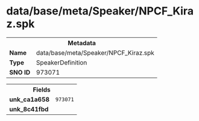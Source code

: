 <h1>data/base/meta/Speaker/NPCF_Kiraz.spk</h1><table><tr><th colspan="100%">Metadata</th></tr><tr><td><b>Name</b></td><td>data/base/meta/Speaker/NPCF_Kiraz.spk</td></tr><tr><td><b>Type</b></td><td>SpeakerDefinition</td></tr><tr><td><b>SNO ID</b></td><td>973071</td></tr></table>

<table><tr><th colspan="100%">Fields</th></tr><tr><td><b>unk_ca1a658</b></td><td><code>973071</code></td></tr><tr><td><b>unk_8c41fbd</b></td><td></td></tr></table>

